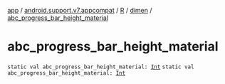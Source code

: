 [app](../../../index.md) / [android.support.v7.appcompat](../../index.md) / [R](../index.md) / [dimen](index.md) / [abc_progress_bar_height_material](./abc_progress_bar_height_material.md)

# abc_progress_bar_height_material

`static val abc_progress_bar_height_material: `[`Int`](https://kotlinlang.org/api/latest/jvm/stdlib/kotlin/-int/index.html)
`static val abc_progress_bar_height_material: `[`Int`](https://kotlinlang.org/api/latest/jvm/stdlib/kotlin/-int/index.html)